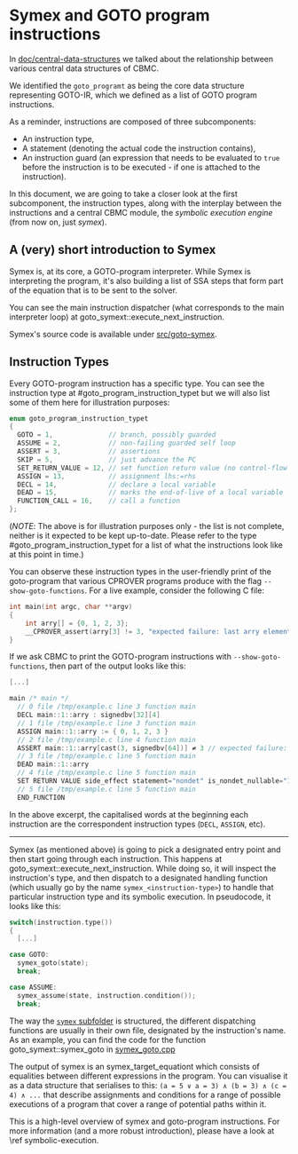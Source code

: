 # Symex and GOTO program instructions

In [doc/central-data-structures](central-data-structures.md) we talked about
the relationship between various central data structures of CBMC.

We identified the `goto_programt` as being the core data structure representing
GOTO-IR, which we defined as a list of GOTO program instructions.

As a reminder, instructions are composed of three subcomponents:

* An instruction type,
* A statement (denoting the actual code the instruction contains),
* An instruction guard (an expression that needs to be evaluated to `true` before
  the instruction is to be executed - if one is attached to the instruction).

In this document, we are going to take a closer look at the first subcomponent,
the instruction types, along with the interplay between the instructions and a
central CBMC module, the *symbolic execution engine* (from now on, just *symex*).

## A (very) short introduction to Symex

Symex is, at its core, a GOTO-program interpreter. While Symex is interpreting
the program, it's also building a list of SSA steps that form part of the equation
that is to be sent to the solver.

You can see the main instruction dispatcher (what corresponds to the main interpreter
loop) at goto_symext::execute_next_instruction.

Symex's source code is available under [src/goto-symex](../../src/goto-symex/).

## Instruction Types

Every GOTO-program instruction has a specific type. You can see the instruction type
at #goto_program_instruction_typet but we will also list some of them here for illustration
purposes:

```c
enum goto_program_instruction_typet
{
  GOTO = 1,              // branch, possibly guarded
  ASSUME = 2,            // non-failing guarded self loop
  ASSERT = 3,            // assertions
  SKIP = 5,              // just advance the PC
  SET_RETURN_VALUE = 12, // set function return value (no control-flow change)
  ASSIGN = 13,           // assignment lhs:=rhs
  DECL = 14,             // declare a local variable
  DEAD = 15,             // marks the end-of-live of a local variable
  FUNCTION_CALL = 16,    // call a function
};
```

(*NOTE*: The above is for illustration purposes only - the list is not complete, neither is it
expected to be kept up-to-date. Please refer to the type #goto_program_instruction_typet for a
list of what the instructions look like at this point in time.)

You can observe these instruction types in the user-friendly print of the goto-program that
various CPROVER programs produce with the flag `--show-goto-functions`. For a live example,
consider the following C file:

```c
int main(int argc, char **argv)
{
    int arry[] = {0, 1, 2, 3};
    __CPROVER_assert(arry[3] != 3, "expected failure: last arry element is equal to 3");
}
```

If we ask CBMC to print the GOTO-program instructions with `--show-goto-functions`, then part
of the output looks like this:

```c
[...]

main /* main */
  // 0 file /tmp/example.c line 3 function main
  DECL main::1::arry : signedbv[32][4]
  // 1 file /tmp/example.c line 3 function main
  ASSIGN main::1::arry := { 0, 1, 2, 3 }
  // 2 file /tmp/example.c line 4 function main
  ASSERT main::1::arry[cast(3, signedbv[64])] ≠ 3 // expected failure: last arry element is equal to 3
  // 3 file /tmp/example.c line 5 function main
  DEAD main::1::arry
  // 4 file /tmp/example.c line 5 function main
  SET RETURN VALUE side_effect statement="nondet" is_nondet_nullable="1"
  // 5 file /tmp/example.c line 5 function main
  END_FUNCTION
```

In the above excerpt, the capitalised words at the beginning each instruction are the
correspondent instruction types (`DECL`, `ASSIGN`, etc).

---

Symex (as mentioned above) is going to pick a designated entry point and then start going through
each instruction. This happens at goto_symext::execute_next_instruction. While doing so, it will
inspect the instruction's type, and then dispatch to a designated handling function (which usually go
by the name `symex_<instruction-type>`) to handle that particular instruction type and its symbolic
execution. In pseudocode, it looks like this:

```c
switch(instruction.type())
{
  [...]

case GOTO:
  symex_goto(state);
  break;

case ASSUME:
  symex_assume(state, instruction.condition());
  break;
```

The way the [`symex` subfolder](../../src/goto-symex/) is structured, the different
dispatching functions are usually in their own file, designated by the instruction's
name. As an example, you can find the code for the function goto_symext::symex_goto
in [symex_goto.cpp](../../src/goto-symex/symex_goto.cpp)

The output of symex is an symex_target_equationt which consists of equalities between
different expressions in the program. You can visualise it as a data structure that
serialises to this: `(a = 5 ∨ a = 3) ∧ (b = 3) ∧ (c = 4) ∧ ...` that describe assignments
and conditions for a range of possible executions of a program that cover a range of
potential paths within it.

This is a high-level overview of symex and goto-program instructions.
For more information (and a more robust introduction), please have a look
at \ref symbolic-execution.
